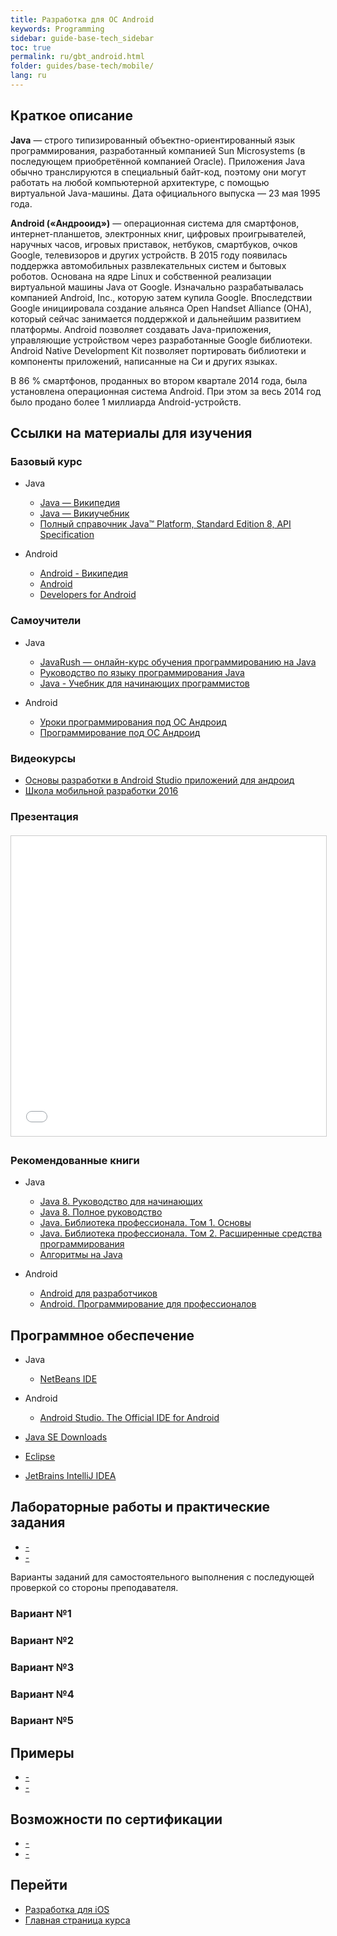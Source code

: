 ```yaml
---
title: Разработка для ОС Android
keywords: Programming
sidebar: guide-base-tech_sidebar
toc: true
permalink: ru/gbt_android.html
folder: guides/base-tech/mobile/
lang: ru
---
```


## Краткое описание

**Java** — строго типизированный объектно-ориентированный язык программирования, разработанный компанией Sun Microsystems (в последующем приобретённой компанией Oracle). Приложения Java обычно транслируются в специальный байт-код, поэтому они могут работать на любой компьютерной архитектуре, с помощью виртуальной Java-машины. Дата официального выпуска — 23 мая 1995 года.

**Android («Андрооид»)** — операционная система для смартфонов, интернет-планшетов, электронных книг, цифровых проигрывателей, наручных часов, игровых приставок, нетбуков, смартбуков, очков Google, телевизоров и других устройств. В 2015 году появилась поддержка автомобильных развлекательных систем и бытовых роботов. Основана на ядре Linux и собственной реализации виртуальной машины Java от Google. Изначально разрабатывалась компанией Android, Inc., которую затем купила Google. Впоследствии Google инициировала создание альянса Open Handset Alliance (OHA), который сейчас занимается поддержкой и дальнейшим развитием платформы. Android позволяет создавать Java-приложения, управляющие устройством через разработанные Google библиотеки. Android Native Development Kit позволяет портировать библиотеки и компоненты приложений, написанные на Си и других языках.

В 86 % смартфонов, проданных во втором квартале 2014 года, была установлена операционная система Android. При этом за весь 2014 год было продано более 1 миллиарда Android-устройств.

##  Ссылки на материалы для изучения

### Базовый курс

* Java
    * [Java — Википедия](https://ru.wikipedia.org/wiki/Java)
    * [Java — Викиучебник](https://ru.wikibooks.org/wiki/Java)
    * [Полный справочник Java™ Platform, Standard Edition 8, API Specification](http://docs.oracle.com/javase/8/docs/api/index.html)

* Android
    * [Android - Википедия](https://ru.wikipedia.org/wiki/Android)
    * [Android](https://www.android.com/intl/ru_ru/)
    * [Developers for Android](https://developer.android.com/index.html)

### Самоучители

* Java
    * [JavaRush — онлайн-курс обучения программированию на Java](https://javarush.ru/)
    * [Руководство по языку программирования Java](https://metanit.com/java/tutorial/)
    * [Java - Учебник для начинающих программистов](http://proglang.su/java)

* Android
    * [Уроки программирования под ОС Андроид](http://startandroid.ru/ru/uroki/vse-uroki-spiskom.html)
    * [Программирование под ОС Андроид](https://metanit.com/java/android/)

### Видеокурсы

* [Основы разработки в Android Studio приложений для андроид](https://www.youtube.com/playlist?list=PLyfVjOYzujugap6Rf3ETNKkx4v9ePllNK)
* [Школа мобильной разработки 2016](https://www.youtube.com/playlist?list=PLQC2_0cDcSKBNCR8UWeElzCUuFkXASduz)

### Презентация

<div class="thumb-wrap" style="margin-top: 20px; margin-bottom: 20px">
    <iframe src="//www.slideshare.net/slideshow/embed_code/key/5UHG988FqV0fYs" width="854" height="480" frameborder="0" marginwidth="0" marginheight="0" scrolling="no" style="border:1px solid #CCC; border-width:1px; margin-bottom:5px; max-width: 100%;" allowfullscreen> </iframe>
</div>

### Рекомендованные книги

* Java
    * [Java 8. Руководство для начинающих](http://www.ozon.ru/context/detail/id/32167369/)
    * [Java 8. Полное руководство](http://www.ozon.ru/context/detail/id/31249554/)
    * [Java. Библиотека профессионала. Том 1. Основы](http://www.ozon.ru/context/detail/id/137377512/)
    * [Java. Библиотека профессионала. Том 2. Расширенные средства программирования](http://www.ozon.ru/context/detail/id/25151190/)
    * [Алгоритмы на Java](http://www.ozon.ru/context/detail/id/18319699/)

* Android
    * [Android для разработчиков](http://www.ozon.ru/context/detail/id/136331151/)
    * [Android. Программирование для профессионалов](http://www.ozon.ru/context/detail/id/136792911/)

## Программное обеспечение

* Java
    * [NetBeans IDE](https://netbeans.org/downloads/)

* Android
    * [Android Studio. The Official IDE for Android](https://developer.android.com/studio/index.html)

* [Java SE Downloads](http://www.oracle.com/technetwork/java/javase/downloads/index.html)
* [Eclipse](https://www.eclipse.org/downloads/)
* [JetBrains IntelliJ IDEA](https://www.jetbrains.com/idea/#chooseYourEdition)

## Лабораторные работы и практические задания

* [-]()
* [-]()

Варианты заданий для самостоятельного выполнения с последующей проверкой со стороны преподавателя.

### Вариант №1

### Вариант №2

### Вариант №3

### Вариант №4

### Вариант №5

## Примеры

* [-]()
* [-]()

## Возможности по сертификации

* [-]()
* [-]()

## Перейти

* [Разработка для iOS](gbt_ios.html)
* [Главная страница курса](gbt_landing-page.html)